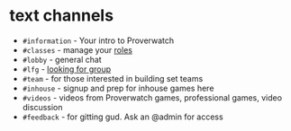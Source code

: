 # text channels

- `#information` - Your intro to Proverwatch
- `#classes` - manage your [roles](declaring-roles.html)
- `#lobby` - general chat
- `#lfg` - [looking for group](looking-for-group.html)
- `#team` - for those interested in building set teams
- `#inhouse` - signup and prep for inhouse games here
- `#videos` - videos from Proverwatch games, professional games, video discussion
- `#feedback` - for gitting gud. Ask an @admin for access
